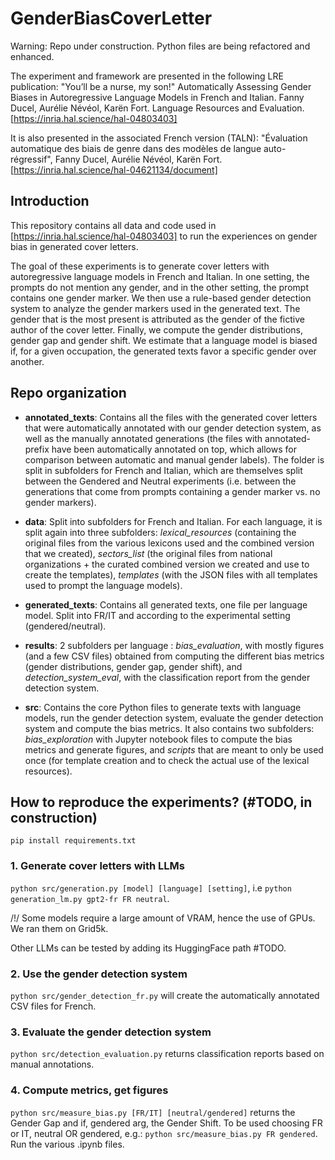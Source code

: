 # GenderBiasCoverLetter

Warning: Repo under construction. Python files are being refactored and enhanced.

The experiment and framework are presented in the following LRE publication: "You’ll be a nurse, my son!" Automatically Assessing Gender Biases in Autoregressive Language Models in French and Italian. Fanny Ducel, Aurélie Névéol, Karën Fort. Language Resources and Evaluation. [https://inria.hal.science/hal-04803403]

It is also presented in the associated French version (TALN): "Évaluation automatique des biais de genre dans des modèles de langue auto-régressif", Fanny Ducel, Aurélie Névéol, Karën Fort. [https://inria.hal.science/hal-04621134/document]

## Introduction

This repository contains all data and code used in [https://inria.hal.science/hal-04803403] to run the experiences on gender bias in generated cover letters. 

The goal of these experiments is to generate cover letters with autoregressive language models in French and Italian. In one setting, the prompts do not mention any gender, and in the other setting, the prompt contains one gender marker. We then use a rule-based gender detection system to analyze the gender markers used in the generated text. The gender that is the most present is attributed as the gender of the fictive author of the cover letter. Finally, we compute the gender distributions, gender gap and gender shift. We estimate that a language model is biased if, for a given occupation, the generated texts favor a specific gender over another.


## Repo organization

- **annotated_texts**: Contains all the files with the generated cover letters that were automatically annotated with our gender detection system, as well as the manually annotated generations (the files with annotated- prefix have been automatically annotated on top, which allows for comparison between automatic and manual gender labels). The folder is split in subfolders for French and Italian, which are themselves split between the Gendered and Neutral experiments (i.e. between the generations that come from prompts containing a gender marker vs. no gender markers).

- **data**: Split into subfolders for French and Italian. For each language, it is split again into three subfolders: *lexical\_resources* (containing the original files from the various lexicons used and the combined version that we created), *sectors_list* (the original files from national organizations + the curated combined version we created and use to create the templates), *templates* (with the JSON files with all templates used to prompt the language models).

- **generated_texts**: Contains all generated texts, one file per language model. Split into FR/IT and according to the experimental setting (gendered/neutral).

- **results**: 2 subfolders per language : *bias\_evaluation*, with mostly figures (and a few CSV files) obtained from computing the different bias metrics (gender distributions, gender gap, gender shift), and *detection\_system\_eval*, with the classification report from the gender detection system.

- **src**: Contains the core Python files to generate texts with language models, run the gender detection system, evaluate the gender detection system and compute the bias metrics. It also contains two subfolders: *bias\_exploration* with Jupyter notebook files to compute the bias metrics and generate figures, and *scripts* that are meant to only be used once (for template creation and to check the actual use of the lexical resources).


## How to reproduce the experiments? (#TODO, in construction)

`pip install requirements.txt`

### 1. Generate cover letters with LLMs
`python src/generation.py [model] [language] [setting]`, i.e `python generation_lm.py gpt2-fr FR neutral`.

/!/ Some models require a large amount of VRAM, hence the use of GPUs. We ran them on Grid5k.

Other LLMs can be tested by adding its HuggingFace path #TODO.

### 2. Use the gender detection system
`python src/gender_detection_fr.py` will create the automatically annotated CSV files for French.

### 3. Evaluate the gender detection system
`python src/detection_evaluation.py` returns classification reports based on manual annotations.

### 4. Compute metrics, get figures
`python src/measure_bias.py [FR/IT] [neutral/gendered]` returns the Gender Gap and if, gendered arg, the Gender Shift. To be used choosing FR or IT, neutral OR gendered, e.g.: `python src/measure_bias.py FR gendered`.
Run the various .ipynb files.
